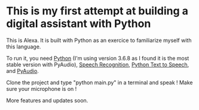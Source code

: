 # This is my first attempt at building a digital assistant with Python

This is Alexa. It is built with Python as an exercice to familiarize myself with this language.

To run it, you need [Python](https://www.python.org/downloads/) (I'm using version 3.6.8 as I found it is the most stable version with PyAudio), [Speech Recognition](https://pypi.org/project/SpeechRecognition/), [Python Text to Speech](https://pypi.org/project/pyttsx3/), and [PyAudio](https://pypi.org/project/PyAudio/#files).

Clone the project and type "python main.py" in a terminal and speak ! Make sure your microphone is on !

More features and updates soon.

